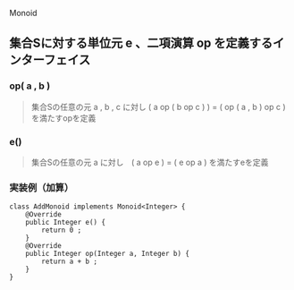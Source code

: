 Monoid
## 集合Sに対する単位元 e 、二項演算 op を定義するインターフェイス
### op( a , b )
> 集合Sの任意の元 a , b , c に対し ( a op ( b op c ) ) = ( op ( a , b ) op c ) を満たすopを定義
### e()
> 集合Sの任意の元 a に対し　( a op e ) = ( e op a ) を満たすeを定義

### 実装例（加算）
```
class AddMonoid implements Monoid<Integer> {
    @Override
    public Integer e() {
        return 0 ;
    }
    @Override
    public Integer op(Integer a, Integer b) {
        return a + b ;
    }
}
```
